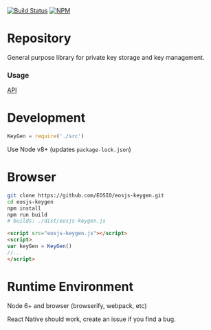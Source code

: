 [![Build Status](https://travis-ci.org/EOSIO/eosjs-keygen.svg?branch=master)](https://travis-ci.org/EOSIO/eosjs-keygen)
[![NPM](https://img.shields.io/npm/v/eosjs-keygen.svg)](https://www.npmjs.org/package/eosjs-keygen)

# Repository

General purpose library for private key storage and key management.

### Usage

[API](./API.md)

# Development

```javascript
KeyGen = require('./src')
```

Use Node v8+ (updates `package-lock.json`)

# Browser

```bash
git clone https://github.com/EOSIO/eosjs-keygen.git
cd eosjs-keygen
npm install
npm run build
# builds: ./dist/eosjs-keygen.js
```

```html
<script src="eosjs-keygen.js"></script>
<script>
var keyGen = KeyGen()
//...
</script>
```

# Runtime Environment

Node 6+ and browser (browserify, webpack, etc)

React Native should work, create an issue if you find a bug.
